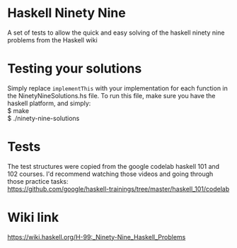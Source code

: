 # Haskell Ninety Nine
A set of tests to allow the quick and easy solving of the haskell ninety nine problems from the Haskell wiki

# Testing your solutions
Simply replace `implementThis` with your implementation for each function in the NinetyNineSolutions.hs file.
To run this file, make sure you have the haskell platform, and simply:  
$ make  
$ ./ninety-nine-solutions

# Tests
The test structures were copied from the google codelab haskell 101 and 102 courses. I'd recommend watching those videos and going through those practice tasks:  
https://github.com/google/haskell-trainings/tree/master/haskell_101/codelab

# Wiki link
https://wiki.haskell.org/H-99:_Ninety-Nine_Haskell_Problems
